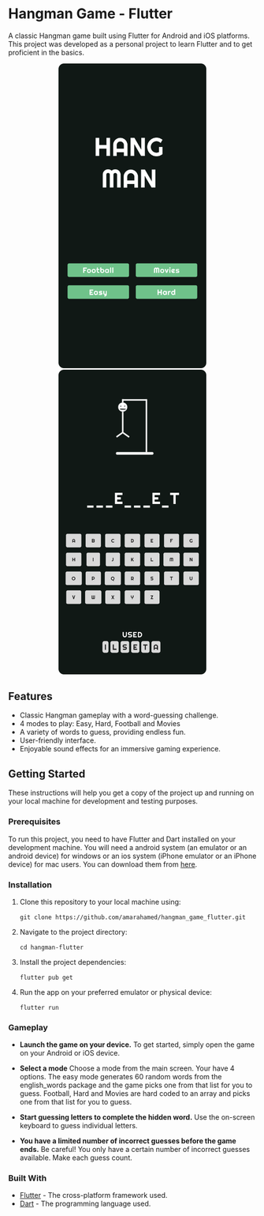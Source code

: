 # Hangman Game - Flutter

A classic Hangman game built using Flutter for Android and iOS platforms. This project was developed as a personal project to learn Flutter and to get proficient in the basics.

<div align="center">
  <img src="assets/readme-image-1.png" width="300" alt="Game Screenshot 1">
  <img src="assets/readme-image-2.png" width="300" alt="Game Screenshot 2">
</div>


## Features

- Classic Hangman gameplay with a word-guessing challenge.
- 4 modes to play: Easy, Hard, Football and Movies
- A variety of words to guess, providing endless fun.
- User-friendly interface.
- Enjoyable sound effects for an immersive gaming experience.

## Getting Started

These instructions will help you get a copy of the project up and running on your local machine for development and testing purposes.

### Prerequisites

To run this project, you need to have Flutter and Dart installed on your development machine.  You will need a android system (an emulator or an android device) for windows or an ios system (iPhone emulator or an iPhone device) for mac users. You can download them from [here](https://flutter.dev/docs/get-started/install).

### Installation

1. Clone this repository to your local machine using:

   ```shell
   git clone https://github.com/amarahamed/hangman_game_flutter.git

2. Navigate to the project directory:
   ```shell
   cd hangman-flutter

3. Install the project dependencies:
    ```shell
   flutter pub get

4. Run the app on your preferred emulator or physical device:
    ```shell
   flutter run

### Gameplay

- **Launch the game on your device.**
  To get started, simply open the game on your Android or iOS device.

- **Select a mode**
  Choose a mode from the main screen. Your have 4 options. The easy mode generates 60 random words from the english_words package and the game picks one from that list for you to guess. Football, Hard and Movies are hard coded to an array and picks one from that list for you to guess.

- **Start guessing letters to complete the hidden word.**
  Use the on-screen keyboard to guess individual letters.

- **You have a limited number of incorrect guesses before the game ends.**
  Be careful! You only have a certain number of incorrect guesses available. Make each guess count.



### Built With
- [Flutter](https://flutter.dev/) - The cross-platform framework used.
- [Dart](https://dart.dev/) - The programming language used.
